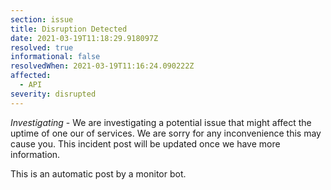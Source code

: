 ```yaml
---
section: issue
title: Disruption Detected
date: 2021-03-19T11:18:29.918097Z
resolved: true
informational: false
resolvedWhen: 2021-03-19T11:16:24.090222Z
affected:
  - API
severity: disrupted
---
```

*Investigating* - We are investigating a potential issue that might affect the uptime of one our of services. We are sorry for any inconvenience this may cause you. This incident post will be updated once we have more information.

This is an automatic post by a monitor bot.
        
